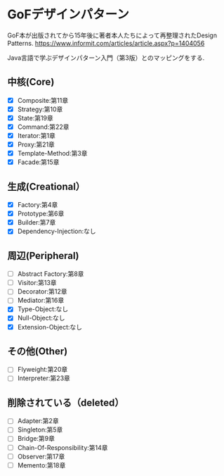 # GoFデザインパターン
GoF本が出版されてから15年後に著者本人たちによって再整理されたDesign Patterns.
https://www.informit.com/articles/article.aspx?p=1404056

Java言語で学ぶデザインパターン入門（第3版）とのマッピングをする.

## 中核(Core)
- [X] Composite:第11章
- [X] Strategy:第10章
- [X] State:第19章
- [X] Command:第22章
- [X] Iterator:第1章
- [X] Proxy:第21章
- [X] Template-Method:第3章
- [X] Facade:第15章

## 生成(Creational）
- [X] Factory:第4章
- [X] Prototype:第6章
- [X] Builder:第7章
- [X] Dependency-Injection:なし

## 周辺(Peripheral)
- [ ] Abstract Factory:第8章
- [ ] Visitor:第13章
- [ ] Decorator:第12章
- [ ] Mediator:第16章
- [X] Type-Object:なし
- [X] Null-Object:なし
- [X] Extension-Object:なし

## その他(Other)
- [ ] Flyweight:第20章
- [ ] Interpreter:第23章

## 削除されている（deleted）
- [ ] Adapter:第2章
- [ ] Singleton:第5章
- [ ] Bridge:第9章
- [ ] Chain-Of-Responsibility:第14章
- [ ] Observer:第17章
- [ ] Memento:第18章